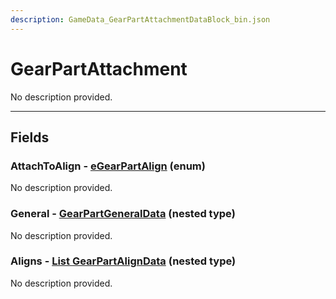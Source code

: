 ```yaml
---
description: GameData_GearPartAttachmentDataBlock_bin.json
---
```


# GearPartAttachment

No description provided.

***

## Fields

### AttachToAlign - [eGearPartAlign](../../enum-types.md#egearpartalign) (enum)

No description provided.

### General - [GearPartGeneralData](../../nested-types/gearpartgeneraldata.md) (nested type)

No description provided.

### Aligns - [List GearPartAlignData](../../nested-types/gearpartaligndata.md) (nested type)

No description provided.
